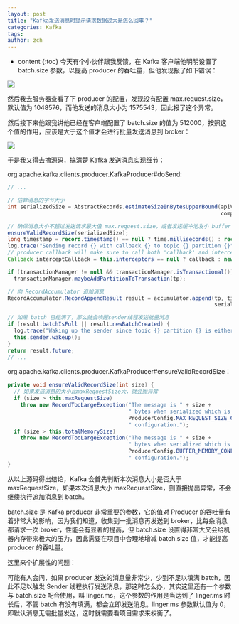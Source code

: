 ```yaml
---
layout: post
title: "Kafka发送消息时提示请求数据过大是怎么回事？"
categories: Kafka
tags: 
author: zch
---
```


* content
{:toc}
今天有个小伙伴跟我反馈，在 Kafka 客户端他明明设置了 batch.size 参数，以提高 producer 的吞吐量，但他发现报了如下错误：

![](https://raw.githubusercontent.com/objcoding/objcoding.github.io/master/images/kafka.png)

















然后我去服务器查看了下 producer 的配置，发现没有配置 max.request.size，默认值为 1048576，而他发送的消息大小为 1575543，因此报了这个异常。

然后接下来他跟我讲他已经在客户端配置了 batch.size 的值为 512000，按照这个值的作用，应该是大于这个值才会进行批量发送消息到 broker：

![](https://raw.githubusercontent.com/objcoding/objcoding.github.io/master/images/kafka_2.png)

于是我又得去撸源码，搞清楚 Kafka 发送消息实现细节：

org.apache.kafka.clients.producer.KafkaProducer#doSend:

```java
// ...

// 估算消息的字节大小
int serializedSize = AbstractRecords.estimateSizeInBytesUpperBound(apiVersions.maxUsableProduceMagic(),
                                                                   compressionType, serializedKey, serializedValue, headers);

// 确保消息大小不超过发送请求最大值 max.request.size，或者发送缓冲池发小 buffer.memory
ensureValidRecordSize(serializedSize);
long timestamp = record.timestamp() == null ? time.milliseconds() : record.timestamp();
log.trace("Sending record {} with callback {} to topic {} partition {}", record, callback, record.topic(), partition);
// producer callback will make sure to call both 'callback' and interceptor callback
Callback interceptCallback = this.interceptors == null ? callback : new InterceptorCallback<>(callback, this.interceptors, tp);

if (transactionManager != null && transactionManager.isTransactional())
  transactionManager.maybeAddPartitionToTransaction(tp);

// 向 RecordAccumulator 追加消息
RecordAccumulator.RecordAppendResult result = accumulator.append(tp, timestamp, serializedKey,
                                                                 serializedValue, headers, interceptCallback, remainingWaitMs);

// 如果 batch 已经满了，那么就会唤醒sender线程发送批量消息
if (result.batchIsFull || result.newBatchCreated) {
  log.trace("Waking up the sender since topic {} partition {} is either full or getting a new batch", record.topic(), partition);
  this.sender.wakeup();
}
return result.future;
// ...
```

org.apache.kafka.clients.producer.KafkaProducer#ensureValidRecordSize：

```java
private void ensureValidRecordSize(int size) {
  // 如果发送消息的大小比maxRequestSize大，就会抛异常
  if (size > this.maxRequestSize)
    throw new RecordTooLargeException("The message is " + size +
                                      " bytes when serialized which is larger than the maximum request size you have configured with the " +
                                      ProducerConfig.MAX_REQUEST_SIZE_CONFIG +
                                      " configuration.");
  if (size > this.totalMemorySize)
    throw new RecordTooLargeException("The message is " + size +
                                      " bytes when serialized which is larger than the total memory buffer you have configured with the " +
                                      ProducerConfig.BUFFER_MEMORY_CONFIG +
                                      " configuration.");
}
```

从以上源码得出结论，Kafka 会首先判断本次消息大小是否大于 maxRequestSize，如果本次消息大小 maxRequestSize，则直接抛出异常，不会继续执行追加消息到 batch。

batch.size 是 Kafka producer 非常重要的参数，它的值对 Producer 的吞吐量有着非常大的影响，因为我们知道，收集到一批消息再发送到 broker，比每条消息都请求一次 broker，性能会有显著的提高，但 batch.size 设置得非常大又会给机器内存带来极大的压力，因此需要在项目中合理地增减 batch.size 值，才能提高 producer 的吞吐量。

这里来个扩展性的问题：

可能有人会问，如果 producer 发送的消息量非常少，少到不足以填满 batch，因此不足以触发 Sender 线程执行发送消息，那这时怎么办，其实这里还有一个参数与 batch.size 配合使用，叫 linger.ms，这个参数的作用是当达到了 linger.ms 时长后，不管 batch 有没有填满，都会立即发送消息。linger.ms 参数默认值为 0，即默认消息无需批量发送，这时就需要看项目需求来权衡了。









